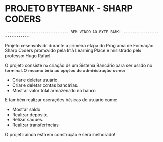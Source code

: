 # PROJETO BYTEBANK - SHARP CODERS


```
 ---------------------------- BEM VINDO AO BYTE BANK! ---------------------------
```

Projeto desenvolvido durante a primeira etapa do Programa de Formação Sharp Coders promovido pela Imã Learning Place e ministrado pelo professor Hugo Rafael.

O projeto consiste na criação de um Sistema Bancário para ser usado no terminal. O mesmo teria as opções de administração como:
 
 * Criar e deletar usuário.
 * Criar e deletar contas bancárias.
 * Mostrar valor total armazenado no banco

 E também realizar operações básicas do usuário como:

* Mostrar saldo.
* Realizar depósito.
* Relizar saques.
* Realizar transferências

O projeto ainda está em construção e será melhorado!
